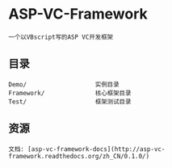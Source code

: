 ASP-VC-Framework
==========

    一个以VBscript写的ASP VC开发框架

目录
----

    Demo/                   实例目录
    Framework/              核心框架目录
    Test/                   框架测试目录

资源
----

    文档: [asp-vc-framework-docs](http://asp-vc-framework.readthedocs.org/zh_CN/0.1.0/)